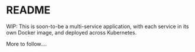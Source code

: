 # README

WIP: This is soon-to-be a multi-service application, with each service in its own Docker image, and deployed across Kubernetes. 

More to follow....
